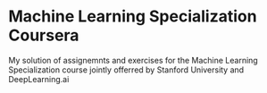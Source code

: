 # Machine Learning Specialization Coursera
My solution of assignemnts and exercises for the Machine Learning Specialization course jointly offerred by Stanford University and DeepLearning.ai 
